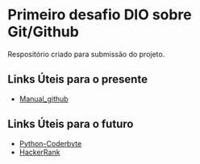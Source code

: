 # Primeiro desafio DIO sobre Git/Github
Respositório criado para submissão do projeto.

## Links Úteis para o presente
 - [Manual_github](https://docs.github.com/pt/get-started/quickstart)

## Links Úteis para o futuro
 - [Python-Coderbyte](https://www.coderbyte.com/starter-course/learn-python-in-one-week)
 - [HackerRank](https://www.hackerrank.com/dashboard)
